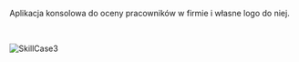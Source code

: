 Aplikacja konsolowa do oceny pracowników w firmie i własne logo do niej.

<br>

![SkillCase3](https://github.com/imediasystem/SkillCase/assets/125789515/46f457fd-b460-4e85-9bb1-0c4d9ac8fb53)
